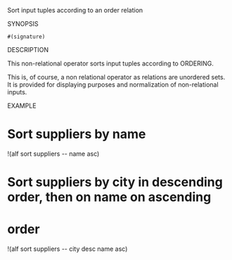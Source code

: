 
Sort input tuples according to an order relation

SYNOPSIS

    #(signature)

DESCRIPTION

This non-relational operator sorts input tuples according to ORDERING. 

This is, of course, a non relational operator as relations are unordered 
sets. It is provided for displaying purposes and normalization of 
non-relational inputs.

EXAMPLE

  # Sort suppliers by name
  !(alf sort suppliers -- name asc)

  # Sort suppliers by city in descending order, then on name on ascending 
  # order
  !(alf sort suppliers -- city desc name asc)

